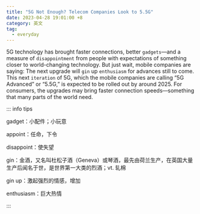 ```yaml
---
title: "5G Not Enough? Telecom Companies Look to 5.5G"
date: 2023-04-28 19:01:00 +8
category: 英文
tag:
  - everyday
---
```


5G technology has brought faster connections, better `gadgets`—and a measure of `disappointment` from people with expectations of something closer to world-changing technology. But just wait, mobile companies are saying: The next upgrade will `gin` up `enthusiasm` for advances still to come. This next `iteration` of 5G, which the mobile companies are calling “5G Advanced” or “5.5G,” is expected to be rolled out by around 2025. For consumers, the upgrades may bring faster connection speeds—something that many parts of the world need.

::: info tips

gadget：小配件；小玩意

appoint：任命，下令

disappoint：使失望

gin：金酒，又名叫杜松子酒（Geneva）或琴酒，最先由荷兰生产，在英国大量生产后闻名于世，是世界第一大类的烈酒；vt. 轧棉

gin up：激起强烈的情感，增加

enthusiasm：巨大热情

:::
